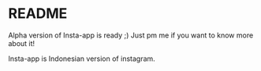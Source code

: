 # README

Alpha version of Insta-app is ready ;)
Just pm me if you want to know more about it!

Insta-app is Indonesian version of instagram.
